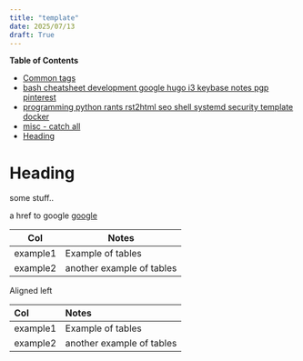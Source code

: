 ```yaml
---
title: "template"
date: 2025/07/13
draft: True
---
```


<!-- markdown-toc start - Don't edit this section. Run M-x markdown-toc-refresh-toc -->
**Table of Contents**

- [Common tags](#common-tags)
- [bash cheatsheet development google hugo i3 keybase notes pgp pinterest](#bash-cheatsheet-development-google-hugo-i3-keybase-notes-pgp-pinterest)
- [programming python rants rst2html seo shell systemd security template docker](#programming-python-rants-rst2html-seo-shell-systemd-security-template-docker)
- [misc - catch all](#misc---catch-all)
- [Heading](#heading)

<!-- markdown-toc end -->


# Heading

some stuff..

a href to google <a href="http://google.com/">google</a>


| Col      | Notes                     |
| ---      | ---                       |
| example1 | Example of tables         |
| example2 | another example of tables |


Aligned left

| Col      | Notes                     |
|:---------|:--------------------------|
| example1 | Example of tables         |
| example2 | another example of tables |
